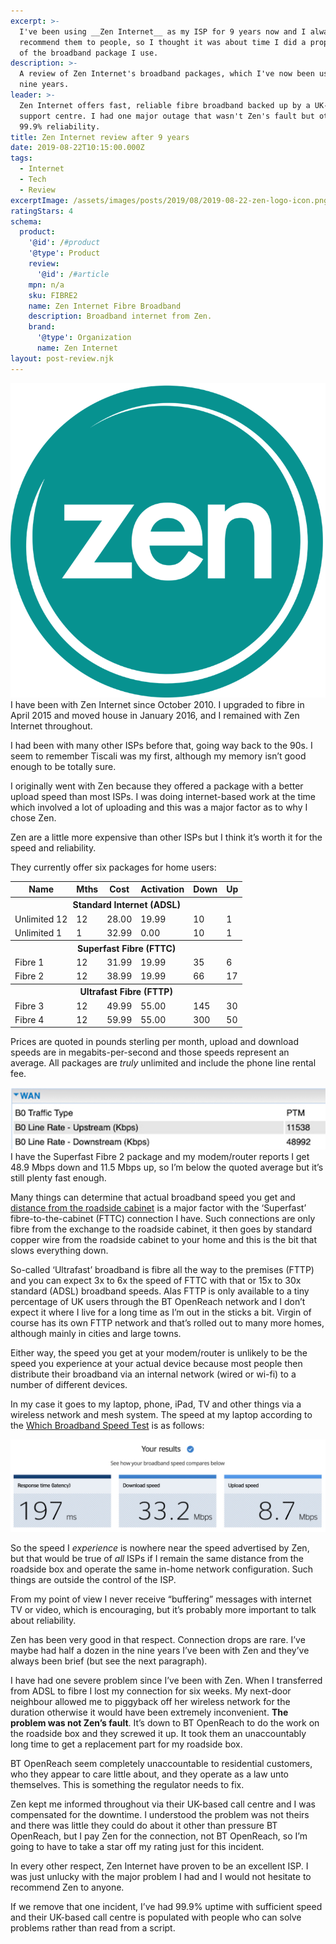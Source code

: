 ```yaml
---
excerpt: >-
  I've been using __Zen Internet__ as my ISP for 9 years now and I always
  recommend them to people, so I thought it was about time I did a proper review
  of the broadband package I use.
description: >-
  A review of Zen Internet's broadband packages, which I've now been using for
  nine years.
leader: >-
  Zen Internet offers fast, reliable fibre broadband backed up by a UK-based
  support centre. I had one major outage that wasn't Zen's fault but otherwise
  99.9% reliability.
title: Zen Internet review after 9 years
date: 2019-08-22T10:15:00.000Z
tags:
  - Internet
  - Tech
  - Review
excerptImage: /assets/images/posts/2019/08/2019-08-22-zen-logo-icon.png
ratingStars: 4
schema:
  product:
    '@id': /#product
    '@type': Product
    review:
      '@id': /#article
    mpn: n/a
    sku: FIBRE2
    name: Zen Internet Fibre Broadband
    description: Broadband internet from Zen.
    brand:
      '@type': Organization
      name: Zen Internet
layout: post-review.njk
---
```

 

![Zen Internet logo.](/assets/images/posts/2019/08/2019-08-22-zen-logo.png "class=s33 left|@itemprop=image")I have been with Zen Internet since October 2010. I upgraded to fibre in April 2015 and moved house in January 2016, and I remained with Zen Internet throughout.

I had been with many other ISPs before that, going way back to the 90s. I seem to remember Tiscali was my first, although my memory isn’t good enough to be totally sure.

I originally went with Zen because they offered a package with a better upload speed than most ISPs. I was doing internet-based work at the time which involved a lot of uploading and this was a major factor as to why I chose Zen.

Zen are a little more expensive than other ISPs but I think it’s worth it for the speed and reliability.

They currently offer six packages for home users:

<table class="zen">
<tr><th>Name</th><th>Mths</th><th>Cost</th><th>Activation</th><th>Down</th><th>Up</th></tr>
<tr><th class="left" colspan="6">Standard Internet (ADSL)</th></tr>
<tr><td>Unlimited 12</td><td>12</td><td>28.00</td><td>19.99</td><td>10</td><td>1</td></tr>
<tr><td>Unlimited 1</td><td>1</td><td>32.99</td><td>0.00</td><td>10</td><td>1</td></tr>
<tr><th class="left" colspan="6">Superfast Fibre (FTTC)</th></tr>
<tr><td>Fibre 1</td><td>12</td><td>31.99</td><td>19.99</td><td>35</td><td>6</td></tr>
<tr><td>Fibre 2</td><td>12</td><td>38.99</td><td>19.99</td><td>66</td><td>17</td></tr>
<tr><th class="left" colspan="6">Ultrafast Fibre (FTTP)</th></tr>
<tr><td>Fibre 3</td><td>12</td><td>49.99</td><td>55.00</td><td>145</td><td>30</td></tr>
<tr><td>Fibre 4</td><td>12</td><td>59.99</td><td>55.00</td><td>300</td><td>50</td></tr>
</table>

Prices are quoted in pounds sterling per month, upload and download speeds are in megabits-per-second and those speeds represent an average. All packages are _truly_ unlimited and include the phone line rental fee.

![My router stats, 9:30AM 22 August 2019.](/assets/images/posts/2019/08/2019-08-22-zen-router-stats.jpg "class=s50 right|@itemprop=image")I have the Superfast Fibre 2 package and my modem/router reports I get 48.9 Mbps down and 11.5 Mbps up, so I’m below the quoted average but it’s still plenty fast enough.

Many things can determine that actual broadband speed you get and [distance from the roadside cabinet](https://www.increasebroadbandspeed.co.uk/2013/chart-bt-fttc-vdsl2-speed-against-distance "Read how distance from the cabinet affects broadband speed.") is a major factor with the ‘Superfast’ fibre-to-the-cabinet (FTTC) connection I have. Such connections are only fibre from the exchange to the roadside cabinet, it then goes by standard copper wire from the roadside cabinet to your home and this is the bit that slows everything down.

So-called ‘Ultrafast’ broadband is fibre all the way to the premises (FTTP) and you can expect 3x to 6x the speed of FTTC with that or 15x to 30x standard (ADSL) broadband speeds. Alas FTTP is only available to a tiny percentage of UK users through the BT OpenReach network and I don’t expect it where I live for a long time as I’m out in the sticks a bit. Virgin of course has its own FTTP network and that’s rolled out to many more homes, although mainly in cities and large towns.

Either way, the speed you get at your modem/router is unlikely to be the speed you experience at your actual device because most people then distribute their broadband via an internal network (wired or wi-fi) to a number of different devices.

In my case it goes to my laptop, phone, iPad, TV and other things via a wireless network and mesh system. The speed at my laptop according to the [Which Broadband Speed Test](https://broadbandtest.which.co.uk "Try the Which Broadband Speed Test.") is as follows:

![Which Speed Test, 9:30AM 22 August 2019.](/assets/images/posts/2019/08/2019-08-22-which-speed-test.jpg "caption=Which Speed Test, 9:30AM 22 August 2019.|title=Which Speed Test, 9:30AM 22 August 2019.|@itemprop=image")

So the speed I _experience_ is nowhere near the speed advertised by Zen, but that would be true of _all_ ISPs if I remain the same distance from the roadside box and operate the same in-home network configuration. Such things are outside the control of the ISP.

From my point of view I never receive “buffering” messages with internet TV or video, which is encouraging, but it’s probably more important to talk about reliability.

Zen has been very good in that respect. Connection drops are rare. I’ve maybe had half a dozen in the nine years I’ve been with Zen and they’ve always been brief (but see the next paragraph).

I have had one severe problem since I’ve been with Zen. When I transferred from ADSL to fibre I lost my connection for six weeks. My next-door neighbour allowed me to piggyback off her wireless network for the duration otherwise it would have been extremely inconvenient. **The problem was not Zen’s fault**. It’s down to BT OpenReach to do the work on the roadside box and they screwed it up. It took them an unaccountably long time to get a replacement part for my roadside box.

BT OpenReach seem completely unaccountable to residential customers, who they appear to care little about, and they operate as a law unto themselves. This is something the regulator needs to fix.

Zen kept me informed throughout via their UK-based call centre and I was compensated for the downtime. I understood the problem was not theirs and there was little they could do about it other than pressure BT OpenReach, but I pay Zen for the connection, not BT OpenReach, so I’m going to have to take a star off my rating just for this incident.

In every other respect, Zen Internet have proven to be an excellent ISP. I was just unlucky with the major problem I had and I would not hesitate to recommend Zen to anyone.

If we remove that one incident, I’ve had 99.9% uptime with sufficient speed and their UK-based call centre is populated with people who can solve problems rather than read from a script.

 
